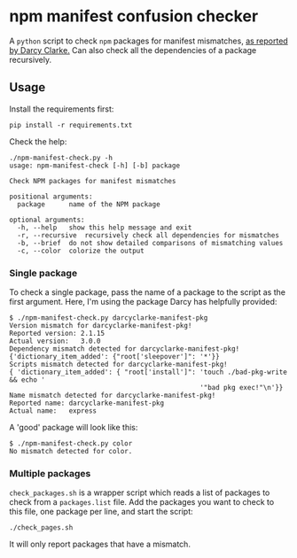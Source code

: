 # npm manifest confusion checker

A `python` script to check `npm` packages for manifest mismatches, [as reported by Darcy Clarke.](https://blog.vlt.sh/blog/the-massive-hole-in-the-npm-ecosystem) Can also check all the dependencies of a package recursively.

## Usage

Install the requirements first:

```
pip install -r requirements.txt
```

Check the help:

```
./npm-manifest-check.py -h
usage: npm-manifest-check [-h] [-b] package

Check NPM packages for manifest mismatches

positional arguments:
  package      name of the NPM package

optional arguments:
  -h, --help   show this help message and exit
  -r, --recursive  recursively check all dependencies for mismatches
  -b, --brief  do not show detailed comparisons of mismatching values
  -c, --color  colorize the output
```

### Single package

To check a single package, pass the name of a package to the script as the first argument. Here, I'm using the package Darcy has helpfully provided:

```
$ ./npm-manifest-check.py darcyclarke-manifest-pkg
Version mismatch for darcyclarke-manifest-pkg!
Reported version: 2.1.15
Actual version:   3.0.0
Dependency mismatch detected for darcyclarke-manifest-pkg!
{'dictionary_item_added': {"root['sleepover']": '*'}}
Scripts mismatch detected for darcyclarke-manifest-pkg!
{ 'dictionary_item_added': { "root['install']": 'touch ./bad-pkg-write && echo '
                                                '"bad pkg exec!"\n'}}
Name mismatch detected for darcyclarke-manifest-pkg!
Reported name: darcyclarke-manifest-pkg
Actual name:   express
```

A 'good' package will look like this:

```
$ ./npm-manifest-check.py color
No mismatch detected for color.
```

### Multiple packages

`check_packages.sh` is a wrapper script which reads a list of packages to check from a `packages.list` file. Add the packages you want to check to this file, one package per line, and start the script:

```
./check_pages.sh
```

It will only report packages that have a mismatch.
